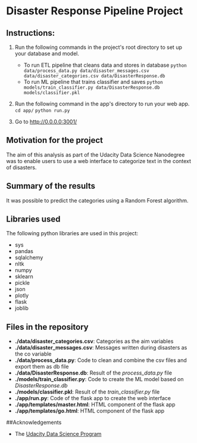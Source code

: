 # Disaster Response Pipeline Project

## Instructions:
1. Run the following commands in the project's root directory to set up your database and model.

    - To run ETL pipeline that cleans data and stores in database
        `python data/process_data.py data/disaster_messages.csv data/disaster_categories.csv data/DisasterResponse.db`
    - To run ML pipeline that trains classifier and saves
        `python models/train_classifier.py data/DisasterResponse.db models/classifier.pkl`

2. Run the following command in the app's directory to run your web app.
    `cd app/`
    `python run.py`

3. Go to http://0.0.0.0:3001/

## Motivation for the project

The aim of this analysis as part of the Udacity Data Science Nanodegree was to enable users to use a web interface to categorize text in the context of disasters. 


## Summary of the results

It was possible to predict the categories using a Random Forest algorithm.

## Libraries used

The following python libraries are used in this project:

- sys
- pandas
- sqlalchemy
- nltk
- numpy
- sklearn
- pickle
- json
- plotly
- flask
- joblib


## Files in the repository

- **./data/disaster_categories.csv**: Categories as the aim variables
- **./data/disaster_messages.csv**: Messages written during disasters as the co variable
- **./data/process_data.py**: Code to clean and combine the csv files and export them as db file
- **./data/DisasterResponse.db**: Result of the *process_data.py* file
- **./models/train_classifier.py**: Code to create the ML model based on *DisasterResponse.db*
- **./models/classifier.pkl**: Result of the *train_classifier.py* file
- **./app/run.py**: Code of the flask app to create the web interface
- **./app/templates/master.html**: HTML component of the flask app
- **./app/templates/go.html**: HTML component of the flask app


##Acknowledgements

- The [Udacity Data Science Program](https://www.udacity.com/course/data-scientist-nanodegree--nd025)



